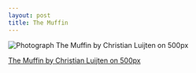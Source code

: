 ```yaml
---
layout: post
title: The Muffin
---
```

<div class="pixels-photo">
  <p><img src="https://drscdn.500px.org/photo/1636695/m%3D900/75c4654b1258a8adb5af4b9bd4f860c5" alt="Photograph The Muffin by Christian Luijten on 500px"></p>
  <a href="https://500px.com/photo/1636695/the-muffin-by-christian-luijten">The Muffin by Christian Luijten on 500px</a>
</div>
<script type="text/javascript" src="https://500px.com/embed.js"></script>
